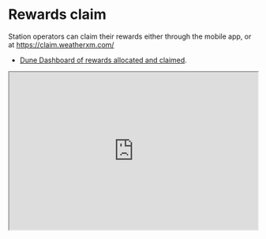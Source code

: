 # Rewards claim

Station operators can claim their rewards either through the mobile app, or at https://claim.weatherxm.com/

- [Dune Dashboard of rewards allocated and claimed](https://dune.com/weatherxm/network-stats). 

<iframe
  src="https://dune.com/embeds/3806931/6401723"
  width="100%"
  height="320"
/>